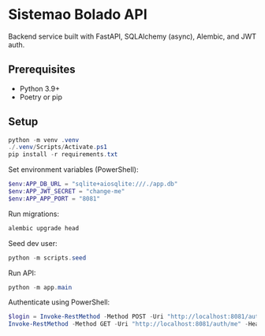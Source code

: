 # Sistemao Bolado API

Backend service built with FastAPI, SQLAlchemy (async), Alembic, and JWT auth.

## Prerequisites
- Python 3.9+
- Poetry or pip

## Setup
```powershell
python -m venv .venv
./.venv/Scripts/Activate.ps1
pip install -r requirements.txt
```

Set environment variables (PowerShell):
```powershell
$env:APP_DB_URL = "sqlite+aiosqlite:///./app.db"
$env:APP_JWT_SECRET = "change-me"
$env:APP_APP_PORT = "8081"
```

Run migrations:
```powershell
alembic upgrade head
```

Seed dev user:
```powershell
python -m scripts.seed
```

Run API:
```powershell
python -m app.main
```

Authenticate using PowerShell:
```powershell
$login = Invoke-RestMethod -Method POST -Uri "http://localhost:8081/auth/login" -Body (@{ email = "admin@example.com"; password = "admin123" } | ConvertTo-Json) -ContentType "application/json"
Invoke-RestMethod -Method GET -Uri "http://localhost:8081/auth/me" -Headers @{ Authorization = "Bearer $($login.access_token)" }
```